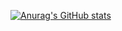 [![Anurag's GitHub stats](https://github-readme-stats.vercel.app/api?username=yangqiong)](https://github.com/anuraghazra/github-readme-stats)
